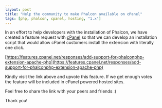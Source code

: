 ```yaml
---
layout: post
title: "Help the community to make Phalcon available on cPanel"
tags: [php, phalcon, cpanel, hosting, "1.x"]
---
```

In an effort to help developers with the installation of Phalcon, we have created a feature request with [cPanel](https://cpanel.net/) so that we can develop an installation script that would allow cPanel customers install the extension with literally one click.

[https://features.cpanel.net/responses/add-support-for-phalconphp-extension-apache-php](https://features.cpanel.net/responses/add-support-for-phalconphp-extension-apache-php)

<!--more-->
Kindly visit the link above and upvote this feature. If we get enough votes the feature will be included in cPanel powered hosted sites.

Feel free to share the link with your peers and friends :)

Thank you!
